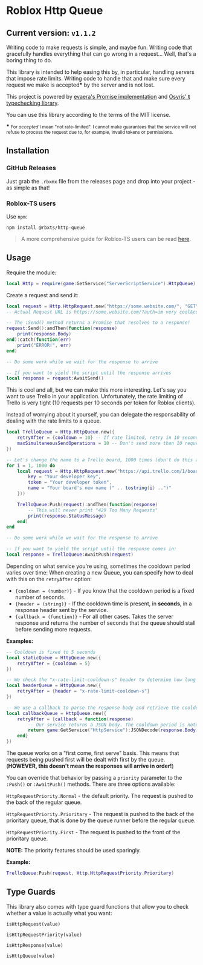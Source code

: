 # Roblox Http Queue

## Current version: `v1.1.2`

Writing code to make requests is simple, and maybe fun. Writing code that gracefully handles everything that can go wrong in a request... Well, that's a boring thing to do.

This library is intended to help easing this by, in particular, handling servers that impose rate limits. Writing code to handle that and make sure every request we make is accepted<b>*</b> by the server and is not lost.

This project is powered by [evaera's Promise implementation](https://github.com/evaera/roblox-lua-promise) and [Osyris' **t** typechecking library](https://github.com/osyrisrblx/t).

You can use this library according to the terms of the MIT license.

<b>*</b> <small>For *accepted* I mean "not rate-limited". I cannot make guarantees that the service will not refuse to process the request due to, for example, invalid tokens or permissions.</small>

## Installation

### GitHub Releases

Just grab the `.rbxmx` file from the releases page and drop into your project - as simple as that!

### Roblox-TS users

Use `npm`:

```
npm install @rbxts/http-queue
```

> A more comprehensive guide for Roblox-TS users can be read [here](./README-TS.md).

## Usage

Require the module:

```lua
local Http = require(game:GetService("ServerScriptService").HttpQueue)
```

Create a request and send it:

```lua
local request = Http.HttpRequest.new("https://some.website.com/", "GET", nil, {auth = "im very cool", cool = true})
-- Actual Request URL is https://some.website.com/?auth=im very cool&cool=true

-- The :Send() method returns a Promise that resolves to a response!
request:Send():andThen(function(response)
    print(response.Body)
end):catch(function(err)
    print("ERROR!", err)
end)

-- Do some work while we wait for the response to arrive

-- If you want to yield the script until the response arrives
local response = request:AwaitSend()
```

This is cool and all, but we can make this more interesting. Let's say you want to use Trello in your application. Unfortunately, the rate limiting of Trello is very tight (10 requests per 10 seconds per token for Roblox clients).

Instead of worrying about it yourself, you can delegate the responsability of dealing with the rate limits to a queue.

```lua
local TrelloQueue = Http.HttpQueue.new({
    retryAfter = {cooldown = 10} -- If rate limited, retry in 10 seconds
    maxSimultaneousSendOperations = 10 -- Don't send more than 10 requests at a time (optional)
})

-- Let's change the name to a Trello board, 1000 times (don't do this at home!)
for i = 1, 1000 do
    local request = Http.HttpRequest.new("https://api.trello.com/1/boards/5d6f8ec6764c2112a27e3d12", "PUT", nil, {
        key = "Your developer key",
        token = "Your developer token",
        name = "Your board's new name (" .. tostring(i) ..")"
    }))

    TrelloQueue:Push(request):andThen(function(response)
        -- This will never print "429 Too Many Requests"
        print(response.StatusMessage)
    end)
end

-- Do some work while we wait for the response to arrive

-- If you want to yield the script until the response comes in:
local response = TrelloQueue:AwaitPush(request)
```

Depending on what service you're using, sometimes the cooldown period varies over time: When creating a new Queue, you can specify how to deal with this on the `retryAfter` option:

- `{cooldown = (number)}` - If you know that the cooldown period is a fixed number of seconds.
- `{header = (string)}` - If the cooldown time is present, in **seconds**, in a response header sent by the service.
- `{callback = (function)}` - For all other cases. Takes the server response and returns the number of seconds that the queue should stall before sending more requests.

**Examples:**

```lua
-- Cooldown is fixed to 5 seconds
local staticQueue = HttpQueue.new({
    retryAfter = {cooldown = 5}
})

-- We check the "x-rate-limit-cooldown-s" header to determine how long to stall
local headerQueue = HttpQueue.new({
    retryAfter = {header = "x-rate-limit-cooldown-s"}
})

-- We use a callback to parse the response body and retrieve the cooldown period
local callbackQueue = HttpQueue.new({
    retryAfter = {callback = function(response)
        -- Our service returns a JSON body. The cooldown period is noted in milliseconds on the "cooldown" field.
        return game:GetService("HttpService"):JSONDecode(response.Body).cooldown / 1000
    end}
})
```

The queue works on a "first come, first serve" basis. This means that requests being pushed first will be dealt with first by the queue. (**HOWEVER, this doesn't mean the responses will arrive in order!**)

You can override that behavior by passing a `priority` parameter to the `:Push()` or `:AwaitPush()` methods. There are three options available:

`HttpRequestPriority.Normal` - the default priority. The request is pushed to the back of the regular queue.

`HttpRequestPriority.Prioritary` - The request is pushed to the back of the prioritary queue, that is done by the queue runner before the regular queue.

`HttpRequestPriority.First` - The request is pushed to the front of the prioritary queue.

**NOTE:** The priority features should be used sparingly.

**Example:**

```lua
TrelloQueue:Push(request, Http.HttpRequestPriority.Prioritary)
```

## Type Guards

This library also comes with type guard functions that allow you to check whether a value is actually what you want:

`isHttpRequest(value)`

`isHttpRequestPriority(value)`

`isHttpResponse(value)`

`isHttpQueue(value)`
